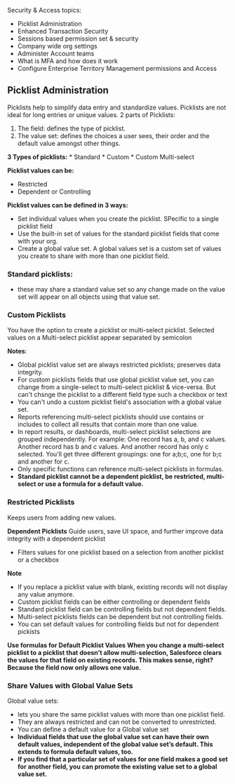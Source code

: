 Security & Access topics:
* Picklist Administration
* Enhanced Transaction Security
* Sessions based permission set & security
* Company wide org settings
* Administer Account teams
* What is MFA and how does it work
* Configure Enterprise Territory Management permissions and Access


## Picklist Administration
Picklists help to simplify data entry and standardize values. Picklists are not ideal for long entries or 
unique values. 
2 parts of Picklists:
1. The field: defines the type of picklist. 
2. The value set: defines the choices a user sees, their order and the default value amongst other things.

**3 Types of picklists:**
    * Standard
    * Custom
    * Custom Multi-select
    
**Picklist values can be:**
* Restricted
* Dependent or Controlling

**Picklist values can be defined in 3 ways:**
* Set individual values when you create the picklist. SPecific to a single picklist field
* Use the built-in set of values for the standard picklist fields that come with your org.
* Create a global value set. A global values set is a custom set of values you create to share with 
more than one picklist field.

### Standard picklists:
* these may share a standard value set so any change made on the value set will appear on all objects using that value set.

### Custom Picklists
You have the option to create a picklist or multi-select picklist. 
Selected values on a Multi-select picklist appear separated by semicolon

**Notes**:
* Global picklist value set are always restricted picklists; preserves data integrity.
* For custom picklists fields that use global picklist value set, you can change from a single-select to 
multi-select picklist & vice-versa. But can't chsnge the picklist to a different field type such a checkbox or text
* You can't undo a custom picklist field's association with a global value set. 
* Reports referencing multi-select picklists should use contains or includes to collect all results that contain 
more than one value.
* In report results, or dashboards, multi-select picklist selections are grouped independently. For example: One record has a, b, and c values. Another record has b and c values. And another record has only c selected. You’ll get three different groupings: one for a;b;c, one for b;c and another for c.
* Only specific functions can reference multi-select picklists in formulas.
* **Standard picklist cannot be a dependent picklist, be restricted, multi-select or use a formula for a default value.**

### Restricted Picklists
Keeps users from adding new values.

**Dependent Picklists**
Guide users, save UI space, and further improve data integrity with a dependent picklist
* Filters values for one picklist based on a selection from another picklist or a checkbox

**Note**
* If you replace a picklist value with blank, existing records will not display any value anymore.
* Custom picklist fields can be either controlling or dependent fields
* Standard picklist field can be controlling fields but not dependent fields.
* Multi-select picklists fields can be dependent but not controlling fields.
* You can set default values for controlling fields but not for dependent pickists

**Use formulas for Default Picklist Values**
**When you change a multi-select picklist to a picklist that doesn’t allow multi-selection, Salesforce clears the values for that field on existing records. This makes sense, right? Because the field now only allows one value.**

### Share Values with Global Value Sets
Global value sets:
* lets you share the same picklist values with more than one picklist field.
* They are always restricted and can not be converted to unrestricted.
* You can define a default value for a Global value set
* **Individual fields that use the global value set can have their own default values, independent of the global value set’s default. This extends to formula default values, too.**
* **If you find that a particular set of values for one field makes a good set for another field, you can promote the existing value set to a global value set.** 



